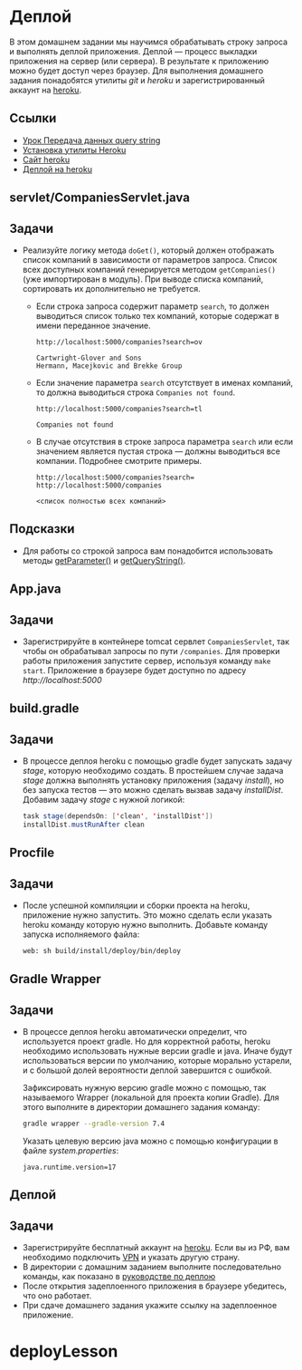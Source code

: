 # Деплой

В этом домашнем задании мы научимся обрабатывать строку запроса и выполнять деплой приложения. Деплой — процесс выкладки приложения на сервер (или сервера). В результате к приложению можно будет доступ через браузер. Для выполнения домашнего задания понадобятся утилиты *git* и *heroku* и зарегистрированный аккаунт на [heroku](https://www.heroku.com/).

## Ссылки

* [Урок Передача данных query string](https://ru.hexlet.io/courses/http_protocol/lessons/query_string/theory_unit)
* [Установка утилиты Heroku](https://devcenter.heroku.com/articles/heroku-cli#download-and-install)
* [Сайт heroku](https://www.heroku.com/)
* [Деплой на heroku](https://devcenter.heroku.com/articles/create-a-java-web-application-using-embedded-tomcat#deploy-to-heroku)

## servlet/CompaniesServlet.java

## Задачи

* Реализуйте логику метода `doGet()`, который должен отображать список компаний в зависимости от параметров запроса. Список всех доступных компаний генерируется методом `getCompanies()` (уже импортирован в модуль). При выводе списка компаний, сортировать их дополнительно не требуется.

  * Если строка запроса содержит параметр `search`, то должен выводиться список только тех компаний, которые содержат в имени переданное значение.

    ```text
    http://localhost:5000/companies?search=ov

    Cartwright-Glover and Sons
    Hermann, Macejkovic and Brekke Group
    ```

  * Если значение параметра `search` отсутствует в именах компаний, то должна выводиться строка `Companies not found`.

    ```text
    http://localhost:5000/companies?search=tl

    Companies not found
    ```

  * В случае отсутствия в строке запроса параметра `search` или если значением является пустая строка — должны выводиться все компании. Подробнее смотрите примеры.

    ```text
    http://localhost:5000/companies?search=
    http://localhost:5000/companies

    <список полностью всех компаний>
    ```

## Подсказки

* Для работы со строкой запроса вам понадобится использовать методы [getParameter()](https://javaee.github.io/javaee-spec/javadocs/javax/servlet/ServletRequest.html#getParameter-java.lang.String-) и [getQueryString()](https://javaee.github.io/javaee-spec/javadocs/javax/servlet/http/HttpServletRequest.html#getQueryString--).

## App.java

## Задачи

* Зарегистрируйте в контейнере tomcat сервлет `CompaniesServlet`, так чтобы он обрабатывал запросы по пути `/companies`. Для проверки работы приложения запустите сервер, используя команду `make start`. Приложение в браузере будет доступно по адресу *http://localhost:5000*

## build.gradle

## Задачи

* В процессе деплоя heroku с помощью gradle будет запускать задачу *stage*, которую необходимо создать. В простейшем случае задача *stage* должна выполнять установку приложения (задачу *install*), но без запуска тестов — это можно сделать вызвав задачу *installDist*. Добавим задачу *stage* с нужной логикой:

  ```java
  task stage(dependsOn: ['clean', 'installDist'])
  installDist.mustRunAfter clean
  ```

## Procfile

## Задачи

* После успешной компиляции и сборки проекта на heroku, приложение нужно запустить. Это можно сделать если указать heroku команду которую нужно выполнить. Добавьте команду запуска исполняемого файла:

  ```bash
  web: sh build/install/deploy/bin/deploy
  ```

## Gradle Wrapper

## Задачи

* В процессе деплоя heroku автоматически определит, что используется проект gradle. Но для корректной работы, heroku необходимо использовать нужные версии gradle и java. Иначе будут использоваться версии по умолчанию, которые морально устарели, и с большой долей вероятности деплой завершится с ошибкой.

    Зафиксировать нужную версию gradle можно с помощью, так называемого Wrapper (локальной для проекта копии Gradle). Для этого выполните в директории домашнего задания команду:

    ```bash
    gradle wrapper --gradle-version 7.4
    ``` 

    Указать целевую версию java можно с помощью конфигурации в файле *system.properties*:

    ```text
    java.runtime.version=17
    ```

## Деплой

## Задачи

* Зарегистрируйте бесплатный аккаунт на [heroku](https://www.heroku.com/). Если вы из РФ, вам необходимо подключить [VPN](https://github.com/Hexlet/hexlet-unblock) и указать другую страну.
* В директории с домашним заданием выполните последовательно команды, как показано в [руководстве по деплою](https://devcenter.heroku.com/articles/create-a-java-web-application-using-embedded-tomcat#deploy-to-heroku)
* После открытия задеплоенного приложения в браузере убедитесь, что оно работает.
* При сдаче домашнего задания укажите ссылку на задеплоенное приложение.
# deployLesson
